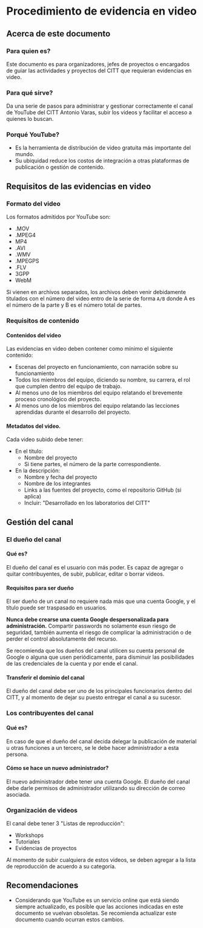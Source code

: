 # Procedimiento de evidencia en video

## Acerca de este documento
### Para quien es?
Este documento es para organizadores, jefes de proyectos o encargados de guiar las actividades y proyectos del CITT que requieran evidencias en video.
### Para qué sirve?
Da una serie de pasos para administrar y gestionar correctamente el canal de YouTube del CITT Antonio Varas, subir los videos y facilitar el acceso a quienes lo buscan.
### Porqué YouTube?
* Es la herramienta de distribución de video gratuita más importante del mundo.
* Su ubiquidad reduce los costos de integración a otras plataformas de publicación o gestión de contenido.

## Requisitos de las evidencias en video
### Formato del video
Los formatos admitidos por YouTube son:
* .MOV
* .MPEG4
* MP4
* .AVI
* .WMV
* .MPEGPS
* .FLV
* 3GPP
* WebM

Si vienen en archivos separados, los archivos deben venir debidamente titulados con el número del video entro de la serie de forma `A/B` donde A es el número de la parte y B es el número total de partes.

### Requisitos de contenido
#### Contenidos del video
Las evidencias en video deben contener como mínimo el siguiente contenido:
* Escenas del proyecto en funcionamiento, con narración sobre su funcionamiento
* Todos los miembros del equipo, diciendo su nombre, su carrera, el rol que cumplen dentro del equipo de trabajo.
* Al menos uno de los miembros del equipo relatando el brevemente proceso cronológico del proyecto.
* Al menos uno de los miembros del equipo relatando las lecciones aprendidas durante el desarrollo del proyecto.

#### Metadatos del video.
Cada video subido debe tener:
* En el título:
  * Nombre del proyecto
  * Si tiene partes, el número de la parte correspondiente.
* En la descripción:
  * Nombre y fecha del proyecto
  * Nombre de los integrantes
  * Links a las fuentes del proyecto, como el repositorio GitHub (si aplica)
  * Incluir: "Desarrollado en los laboratorios del CITT"

## Gestión del canal
### El dueño del canal
#### Qué es?
El dueño del canal es el usuario con más poder. Es capaz de agregar o quitar contribuyentes, de subir, publicar, editar o borrar videos.

#### Requisitos para ser dueño
El ser dueño de un canal no requiere nada más que una cuenta Google, y el título puede ser traspasado en usuarios.

**Nunca debe crearse una cuenta Google despersonalizada para administración.** Compartir passwords no solamente esun riesgo de seguridad, también aumenta el riesgo de complicar la administración o de perder el control absolutamente del recurso.


Se recomienda que los dueños del canal utilicen su cuenta personal de Google o alguna que usen periódicamente, para disminuir las posibilidades de las credenciales de la cuenta y por ende el canal.

#### Transferir el dominio del canal
El dueño del canal debe ser uno de los principales funcionarios dentro del CITT, y al momento de dejar su puesto entregar el canal a su sucesor.


### Los contribuyentes del canal
#### Qué es?
En caso de que el dueño del canal decida delegar la publicación de material u otras funciones a un tercero, se le debe hacer administrador a esta persona.

#### Cómo se hace un nuevo administrador?
El nuevo administrador debe tener una cuenta Google.
El dueño del canal debe darle permisos de administrador utilizando su dirección de correo asociada.

### Organización de videos

El canal debe tener 3 "Listas de reproducción":
* Workshops
* Tutoriales
* Evidencias de proyectos

Al momento de subir cualquiera de estos videos, se deben agregar a la lista de reproducción de acuerdo a su categoría.

## Recomendaciones

* Considerando que YouTube es un servicio online que está siendo siempre actualizado, es posible que las acciones indicadas en este documento se vuelvan obsoletas. Se recomienda actualizar este documento cuando ocurran estos cambios.
